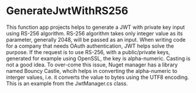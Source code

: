 # GenerateJwtWithRS256
This function app projects helps to generate a JWT with private key input using RS-256 algorithm.
RS-256 algorithm takes only integer value as its parameter, generally 2048, will be passed as an input. When writing code for a company 
that needs OAuth authentication, JWT helps solve the purpose.
If the request is to use RS-256, with a public/private keys, generated for example using OpenSSL, the key is alpha-numeric. Casting is not 
a good idea. To over-come this issue, Nuget manager has a library named Bouncy Castle, whcih helps in converting the alpha-numeric to
interger values, i.e. it converts the value to bytes using the UTF8 encoding. This is an example from the JwtManager.cs class.
